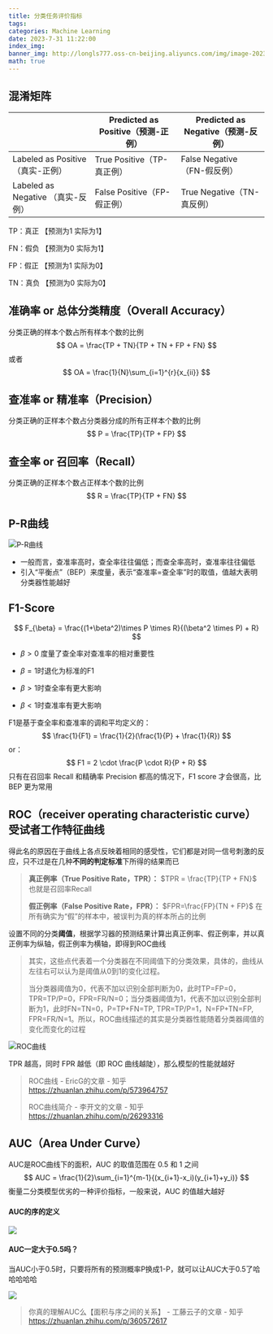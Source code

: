 ```yaml
---
title: 分类任务评价指标
tags: 
categories: Machine Learning
date: 2023-7-31 11:22:00
index_img: 
banner_img: http://longls777.oss-cn-beijing.aliyuncs.com/img/image-20230731115140261.png
math: true
---
```


## 混淆矩阵

|                                   | Predicted as Positive（预测-正例） | Predicted as Negative（预测-反例） |
| --------------------------------- | ---------------------------------- | ---------------------------------- |
| Labeled as Positive （真实-正例） | True Positive（TP-真正例）         | False Negative（FN-假反例）        |
| Labeled as Negative （真实-反例） | False Positive（FP-假正例）        | True Negative（TN-真反例）         |

TP：真正	【预测为1 实际为1】 

FN：假负	【预测为0 实际为1】

FP：假正	【预测为1 实际为0】

TN：真负	【预测为0 实际为0】



## 准确率 or 总体分类精度（Overall Accuracy）

分类正确的样本个数占所有样本个数的比例 
$$
OA = \frac{TP + TN}{TP + TN + FP + FN}
$$
或者
$$
OA = \frac{1}{N}\sum_{i=1}^{r}{x_{ii}}
$$


## 查准率 or 精准率（Precision）

分类正确的正样本个数占分类器分成的所有正样本个数的比例
$$
P = \frac{TP}{TP + FP}
$$


## 查全率 or 召回率（Recall）

分类正确的正样本个数占正样本个数的比例
$$
R = \frac{TP}{TP + FN}
$$




## P-R曲线

![P-R曲线](http://longls777.oss-cn-beijing.aliyuncs.com/img/image-20230731113655081.png)

- 一般而言，查准率高时，查全率往往偏低；而查全率高时，查准率往往偏低
- 引入“平衡点”（BEP）来度量，表示“查准率=查全率”时的取值，值越大表明分类器性能越好



## F1-Score

$$
F_{\beta} = \frac{(1+\beta^2)\times P \times R}{(\beta^2 \times P) + R}
$$

-  $\beta > 0$ 度量了查全率对查准率的相对重要性

- $\beta =1$时退化为标准的F1
- $\beta >1$时查全率有更大影响

- $\beta <1$时查准率有更大影响



F1是基于查全率和查准率的调和平均定义的：
$$
\frac{1}{F1} = \frac{1}{2}(\frac{1}{P} + \frac{1}{R})
$$
or：
$$
F1 = 2 \cdot \frac{P \cdot R}{P + R}
$$
只有在召回率 Recall 和精确率 Precision 都高的情况下，F1 score 才会很高，比 BEP 更为常用



## ROC（receiver operating characteristic curve）受试者工作特征曲线 

得此名的原因在于曲线上各点反映着相同的感受性，它们都是对同一信号刺激的反应，只不过是在几种**不同的判定标准**下所得的结果而已

> **真正例率（True Positive Rate，TPR）：**  $TPR = \frac{TP}{TP + FN}$ 也就是召回率Recall
>
> **假正例率（False Positive Rate，FPR）：** $FPR=\frac{FP}{TN + FP}$  在所有确实为“假”的样本中，被误判为真的样本所占的比例



设置不同的分类**阈值**，根据学习器的预测结果计算出真正例率、假正例率，并以真正例率为纵轴，假正例率为横轴，即得到ROC曲线

> 其实，这些点代表着一个分类器在不同阈值下的分类效果，具体的，曲线从左往右可以认为是阈值从0到1的变化过程。
>
> 当分类器阈值为0，代表不加以识别全部判断为0，此时TP=FP=0，TPR=TP/P=0，FPR=FR/N=0；当分类器阈值为1，代表不加以识别全部判断为1，此时FN=TN=0，P=TP+FN=TP, TPR=TP/P=1，N=FP+TN=FP, FPR=FR/N=1。所以，ROC曲线描述的其实是分类器性能随着分类器阈值的变化而变化的过程

![ROC曲线](http://longls777.oss-cn-beijing.aliyuncs.com/img/image-20230731115140261.png)

TPR 越高，同时 FPR 越低（即 ROC 曲线越陡），那么模型的性能就越好

> ROC曲线 - EricG的文章 - 知乎 https://zhuanlan.zhihu.com/p/573964757
>
> ROC曲线简介 - 李开文的文章 - 知乎 https://zhuanlan.zhihu.com/p/26293316



## AUC（Area Under Curve）

AUC是ROC曲线下的面积，AUC 的取值范围在 0.5 和 1 之间
$$
AUC = \frac{1}{2}\sum_{i=1}^{m-1}{(x_{i+1}-x_i)(y_{i+1}+y_i)}
$$
衡量二分类模型优劣的一种评价指标，一般来说，AUC 的值越大越好



#### AUC的序的定义

![](http://longls777.oss-cn-beijing.aliyuncs.com/img/image-20230731121857155.png)



#### AUC一定大于0.5吗？

 当AUC小于0.5时，只要将所有的预测概率P换成1-P，就可以让AUC大于0.5了哈哈哈哈哈

![](http://longls777.oss-cn-beijing.aliyuncs.com/img/image-20230731121749834.png)

> 你真的理解AUC么【面积与序之间的关系】 - 工藤云子的文章 - 知乎 https://zhuanlan.zhihu.com/p/360572617
